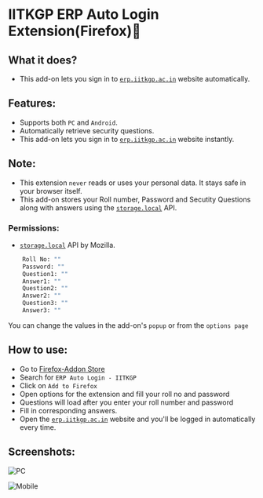 # IITKGP ERP Auto Login Extension(Firefox)🦊

## What it does?

- This add-on lets you sign in to [`erp.iitkgp.ac.in`](https://erp.iitkgp.ac.in) website automatically.

## Features:

- Supports both `PC` and `Android`.
- Automatically retrieve security questions.
- This add-on lets you sign in to [`erp.iitkgp.ac.in`](https://erp.iitkgp.ac.in) website instantly.

## Note:

- This extension `never` reads or uses your personal data. It stays safe in your browser itself.
- This add-on stores your Roll number, Password and Secutity Questions along with answers using the [`storage.local`](https://developer.mozilla.org/en-US/Add-ons/WebExtensions/API/storage/local) API.

### Permissions:

- [`storage.local`](https://developer.mozilla.org/en-US/Add-ons/WebExtensions/API/storage/local) API by Mozilla.

```sh
    Roll No: ""
    Password: ""
    Question1: ""
    Answer1: ""
    Question2: ""
    Answer2: ""
    Question3: ""
    Answer3: ""
```

You can change the values in the add-on's `popup` or from the `options page`

## How to use:

- Go to [Firefox-Addon Store](https://addons.mozilla.org/en-US/firefox/)
- Search for `ERP Auto Login - IITKGP`
- Click on `Add to Firefox`
- Open options for the extension and fill your roll no and password
- Questions will load after you enter your roll number and password
- Fill in corresponding answers.
- Open the [`erp.iitkgp.ac.in`](https://erp.iitkgp.ac.in) website and you'll be logged in automatically every time.

## Screenshots:

![PC](https://addons.cdn.mozilla.net/user-media/previews/full/243/243293.png?modified=1597562214)

![Mobile](https://addons.cdn.mozilla.net/user-media/previews/full/243/243294.png?modified=1597562219)
